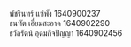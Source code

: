 พัชรินทร์ แซ่พั้ง 1640900237                  
ธนทัต เอี่ยมสะอาด 1640902290            
ธวัลรัตน์ อุดมกิจปัญญา 1640902456
